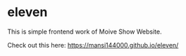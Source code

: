 # eleven
This is simple frontend work of Moive Show Website.

Check out this here: https://mansi144000.github.io/eleven/

